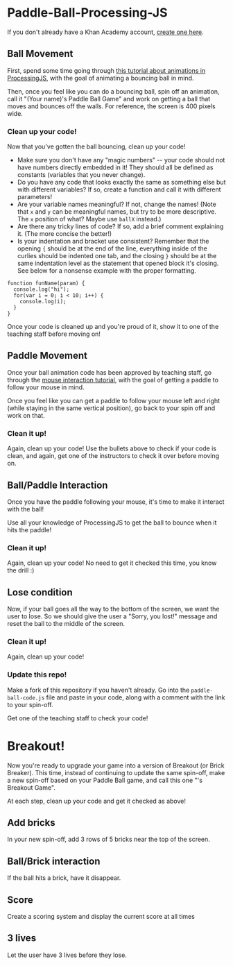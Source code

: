 # Paddle-Ball-Processing-JS

If you don't already have a Khan Academy account, [create one here](https://www.khanacademy.org/signup).

## Ball Movement
First, spend some time going through [this tutorial about animations in ProcessingJS](https://www.khanacademy.org/computing/computer-programming/programming/animation-basics/p/making-animations), with the goal of animating a bouncing ball in mind.

Then, once you feel like you can do a bouncing ball, spin off an animation, call it "(Your name)'s Paddle Ball Game" and work on getting a ball that moves and bounces off the walls.  For reference, the screen is 400 pixels wide.

### Clean up your code!
Now that you've gotten the ball bouncing, clean up your code!  

* Make sure you don't have any "magic numbers" -- your code should not have numbers directly embedded in it!  They should all be defined as constants (variables that you never change).
* Do you have any code that looks exactly the same as something else but with different variables? If so, create a function and call it with different parameters!
* Are your variable names meaningful? If not, change the names! (Note that `x` and `y` can be meaningful names, but try to be more descriptive.  The `x` position of what?  Maybe use `ballX` instead.)
* Are there any tricky lines of code?  If so, add a brief comment explaining it. (The more concise the better!)
* Is your indentation and bracket use consistent?  Remember that the opening `{` should be at the end of the line, everything inside of the curlies should be indented one tab, and the closing `}` should be at the same indentation level as the statement that opened block it's closing.  See below for a nonsense example with the proper formatting.

```
function funName(param) {
  console.log("hi");
  for(var i = 0; i < 10; i++) {
    console.log(i);
  }
}
```

Once your code is cleaned up and you're proud of it, show it to one of the teaching staff before moving on!

## Paddle Movement
Once your ball animation code has been approved by teaching staff, go through the [mouse interaction tutorial](https://www.khanacademy.org/computing/computer-programming/programming/interactive-programs/p/mouse-interaction), with the goal of getting a paddle to follow your mouse in mind.

Once you feel like you can get a paddle to follow your mouse left and right (while staying in the same vertical position), go back to your spin off and work on that.

### Clean it up!
Again, clean up your code!  Use the bullets above to check if your code is clean, and again, get one of the instructors to check it over before moving on.

## Ball/Paddle Interaction
Once you have the paddle following your mouse, it's time to make it interact with the ball!

Use all your knowledge of ProcessingJS to get the ball to bounce when it hits the paddle!

### Clean it up!
Again, clean up your code!  No need to get it checked this time, you know the drill :)

## Lose condition

Now, if your ball goes all the way to the bottom of the screen, we want the user to lose.  So we should give the user a "Sorry, you lost!" message and reset the ball to the middle of the screen.

### Clean it up!
Again, clean up your code!

### Update this repo!

Make a fork of this repository if you haven't already.  Go into the `paddle-ball-code.js` file and paste in your code, along with a comment with the link to your spin-off.  

Get one of the teaching staff to check your code!

# Breakout!

Now you're ready to upgrade your game into a version of Breakout (or Brick Breaker).  This time, instead of continuing to update the same spin-off, make a new spin-off based on your Paddle Ball game, and call this one "<Your name>'s Breakout Game". 

At each step, clean up your code and get it checked as above!

## Add bricks

In your new spin-off, add 3 rows of 5 bricks near the top of the screen.

## Ball/Brick interaction

If the ball hits a brick, have it disappear.

## Score

Create a scoring system and display the current score at all times

## 3 lives

Let the user have 3 lives before they lose.
